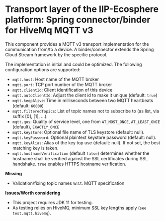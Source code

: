 # Transport layer of the IIP-Ecosphere platform: Spring connector/binder for HiveMq MQTT v3

This component provides a MQTT v3 transport implementation for the communication from/to a device. A binder/connector 
extends the Spring Cloud Stream framework by the specific protocol.

The implementation is initial and could be optimized. The following configuration options are supported:
 * `mqtt.host`: Host name of the MQTT broker
 * `mqtt.port`: TCP port number of the MQTT broker
 * `mqtt.clientId`: Client identification of this device
 * `mqtt.autoClientId`: Adjust the client id to make it unique (default: `true`)
 * `mqtt.keepAlive`: Time in milliseconds between two MQTT heartbeats (default: `60000`)
 * `mqtt.filteredTopics`: List of topic names not to subscribe to (as list, via suffix [0], [1], ...).
 * `mqtt.qos`: Quality of service level, one from `AT_MOST_ONCE`, `AT_LEAST_ONCE` (default), `EXACTLY_ONCE`
 * `mqtt.keystore`: Optional file name of TLS keystore (default: null).
 * `mqtt.keyPassword`: Optional plaintext keystore password (default: null).
 * `mqtt.keyAlias`: Alias of the key top use (default: null). If not set, the best matching key is taken.
 * `mqtt.hostnameVerification` (default `false`) determines whether the hostname shall be verified against the SSL certificates during SSL handshake. `true` enables HTTPS hostname verification.

**Missing**
- Validation/fixing topic names w.r.t. MQTT specification

**Issues/Worth considering**
- This project requires JDK 11 for testing.
- As testing relies on HiveMQ, minimum SSL key lengths apply (`see test.mqtt.hivemq`).
